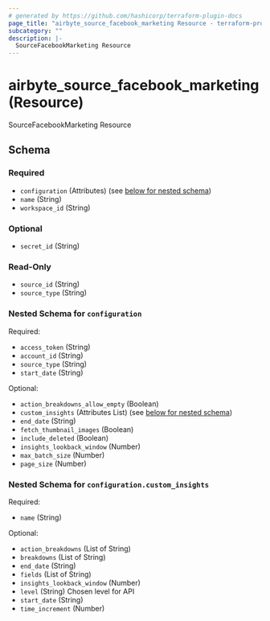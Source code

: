 ```yaml
---
# generated by https://github.com/hashicorp/terraform-plugin-docs
page_title: "airbyte_source_facebook_marketing Resource - terraform-provider-airbyte"
subcategory: ""
description: |-
  SourceFacebookMarketing Resource
---
```


# airbyte_source_facebook_marketing (Resource)

SourceFacebookMarketing Resource



<!-- schema generated by tfplugindocs -->
## Schema

### Required

- `configuration` (Attributes) (see [below for nested schema](#nestedatt--configuration))
- `name` (String)
- `workspace_id` (String)

### Optional

- `secret_id` (String)

### Read-Only

- `source_id` (String)
- `source_type` (String)

<a id="nestedatt--configuration"></a>
### Nested Schema for `configuration`

Required:

- `access_token` (String)
- `account_id` (String)
- `source_type` (String)
- `start_date` (String)

Optional:

- `action_breakdowns_allow_empty` (Boolean)
- `custom_insights` (Attributes List) (see [below for nested schema](#nestedatt--configuration--custom_insights))
- `end_date` (String)
- `fetch_thumbnail_images` (Boolean)
- `include_deleted` (Boolean)
- `insights_lookback_window` (Number)
- `max_batch_size` (Number)
- `page_size` (Number)

<a id="nestedatt--configuration--custom_insights"></a>
### Nested Schema for `configuration.custom_insights`

Required:

- `name` (String)

Optional:

- `action_breakdowns` (List of String)
- `breakdowns` (List of String)
- `end_date` (String)
- `fields` (List of String)
- `insights_lookback_window` (Number)
- `level` (String) Chosen level for API
- `start_date` (String)
- `time_increment` (Number)


